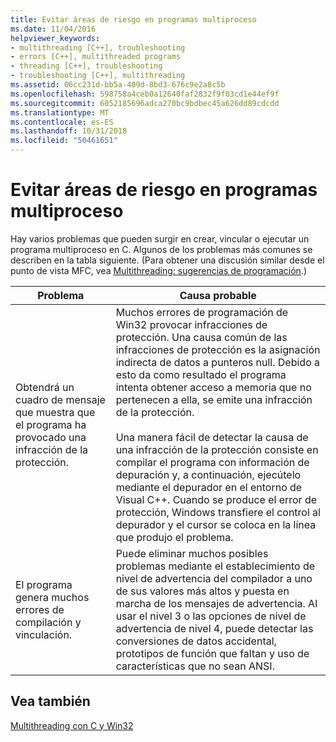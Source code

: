 ```yaml
---
title: Evitar áreas de riesgo en programas multiproceso
ms.date: 11/04/2016
helpviewer_keywords:
- multithreading [C++], troubleshooting
- errors [C++], multithreaded programs
- threading [C++], troubleshooting
- troubleshooting [C++], multithreading
ms.assetid: 06cc231d-bb5a-409d-8bd3-676c9e2a8c5b
ms.openlocfilehash: 598758a4ceb0a12640faf2832f9f03cd1e44ef9f
ms.sourcegitcommit: 6052185696adca270bc9bdbec45a626dd89cdcdd
ms.translationtype: MT
ms.contentlocale: es-ES
ms.lasthandoff: 10/31/2018
ms.locfileid: "50461651"
---
```

# <a name="avoiding-problem-areas-with-multithread-programs"></a>Evitar áreas de riesgo en programas multiproceso

Hay varios problemas que pueden surgir en crear, vincular o ejecutar un programa multiproceso en C. Algunos de los problemas más comunes se describen en la tabla siguiente. (Para obtener una discusión similar desde el punto de vista MFC, vea [Multithreading: sugerencias de programación](multithreading-programming-tips.md).)

|Problema|Causa probable|
|-------------|--------------------|
|Obtendrá un cuadro de mensaje que muestra que el programa ha provocado una infracción de la protección.|Muchos errores de programación de Win32 provocar infracciones de protección. Una causa común de las infracciones de protección es la asignación indirecta de datos a punteros null. Debido a esto da como resultado el programa intenta obtener acceso a memoria que no pertenecen a ella, se emite una infracción de la protección.<br /><br /> Una manera fácil de detectar la causa de una infracción de la protección consiste en compilar el programa con información de depuración y, a continuación, ejecútelo mediante el depurador en el entorno de Visual C++. Cuando se produce el error de protección, Windows transfiere el control al depurador y el cursor se coloca en la línea que produjo el problema.|
|El programa genera muchos errores de compilación y vinculación.|Puede eliminar muchos posibles problemas mediante el establecimiento de nivel de advertencia del compilador a uno de sus valores más altos y puesta en marcha de los mensajes de advertencia. Al usar el nivel 3 o las opciones de nivel de advertencia de nivel 4, puede detectar las conversiones de datos accidental, prototipos de función que faltan y uso de características que no sean ANSI.|

## <a name="see-also"></a>Vea también

[Multithreading con C y Win32](multithreading-with-c-and-win32.md)